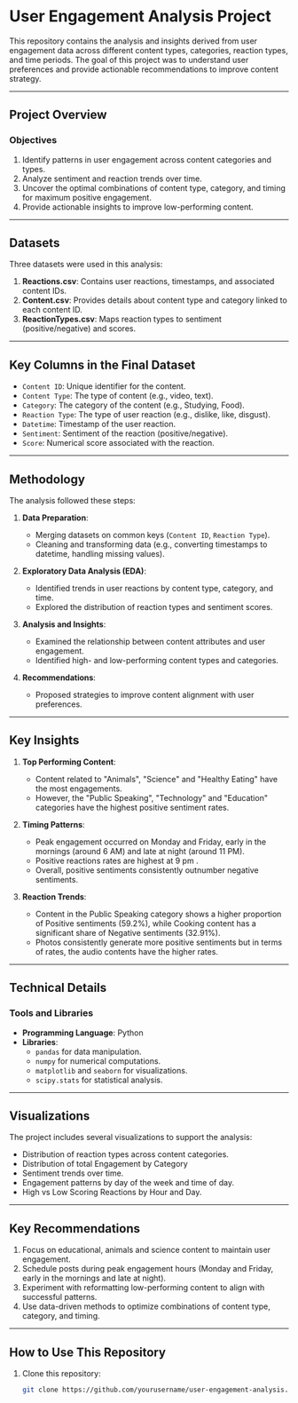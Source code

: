 # User Engagement Analysis Project

This repository contains the analysis and insights derived from user engagement data across different content types, categories, reaction types, and time periods. The goal of this project was to understand user preferences and provide actionable recommendations to improve content strategy.

---

## **Project Overview**

### **Objectives**
1. Identify patterns in user engagement across content categories and types.
2. Analyze sentiment and reaction trends over time.
3. Uncover the optimal combinations of content type, category, and timing for maximum positive engagement.
4. Provide actionable insights to improve low-performing content.

---

## **Datasets**

Three datasets were used in this analysis:
1. **Reactions.csv**: Contains user reactions, timestamps, and associated content IDs.
2. **Content.csv**: Provides details about content type and category linked to each content ID.
3. **ReactionTypes.csv**: Maps reaction types to sentiment (positive/negative) and scores.

---

## **Key Columns in the Final Dataset**
- `Content ID`: Unique identifier for the content.
- `Content Type`: The type of content (e.g., video, text).
- `Category`: The category of the content (e.g., Studying, Food).
- `Reaction Type`: The type of user reaction (e.g., dislike, like, disgust).
- `Datetime`: Timestamp of the user reaction.
- `Sentiment`: Sentiment of the reaction (positive/negative).
- `Score`: Numerical score associated with the reaction.

---

## **Methodology**

The analysis followed these steps:
1. **Data Preparation**:
   - Merging datasets on common keys (`Content ID`, `Reaction Type`).
   - Cleaning and transforming data (e.g., converting timestamps to datetime, handling missing values).
   
2. **Exploratory Data Analysis (EDA)**:
   - Identified trends in user reactions by content type, category, and time.
   - Explored the distribution of reaction types and sentiment scores.

3. **Analysis and Insights**:
   - Examined the relationship between content attributes and user engagement.
   - Identified high- and low-performing content types and categories.

4. **Recommendations**:
   - Proposed strategies to improve content alignment with user preferences.

---

## **Key Insights**

1. **Top Performing Content**:
   - Content related to "Animals", "Science" and "Healthy Eating" have the most engagements.
   - However, the "Public Speaking", "Technology" and "Education" categories have the highest positive sentiment rates.

2. **Timing Patterns**:
   - Peak engagement occurred on Monday and Friday, early in the mornings (around 6 AM) and late at night (around 11 PM).
   - Positive reactions rates are highest at 9 pm .
   - Overall, positive sentiments consistently outnumber negative sentiments.

3. **Reaction Trends**:
   - Content in the Public Speaking category shows a higher proportion of Positive sentiments (59.2%), while Cooking content has a significant share of Negative sentiments (32.91%).
   - Photos consistently generate more positive sentiments but in terms of rates, the audio contents have the higher rates.

---

## **Technical Details**

### **Tools and Libraries**
- **Programming Language**: Python
- **Libraries**:
  - `pandas` for data manipulation.
  - `numpy` for numerical computations.
  - `matplotlib` and `seaborn` for visualizations.
  - `scipy.stats` for statistical analysis.

---

## **Visualizations**

The project includes several visualizations to support the analysis:
- Distribution of reaction types across content categories.
- Distribution of total Engagement by Category
- Sentiment trends over time.
- Engagement patterns by day of the week and time of day.
- High vs Low Scoring Reactions by Hour and Day.

---

## **Key Recommendations**

1. Focus on educational, animals and science content to maintain user engagement.
2. Schedule posts during peak engagement hours (Monday and Friday, early in the mornings and late at night).
3. Experiment with reformatting low-performing content to align with successful patterns.
4. Use data-driven methods to optimize combinations of content type, category, and timing.

---

## **How to Use This Repository**

1. Clone this repository:
   ```bash
   git clone https://github.com/yourusername/user-engagement-analysis.git

